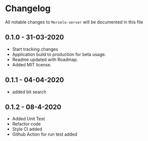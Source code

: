 # Changelog

All notable changes to `Morselo-server` will be documented in this file

## 0.1.0 - 31-03-2020

-   Start tracking changes
-   Application build to production for beta usage.
-   Readme updated with Roadmap.
-   Added MIT license.

## 0.1.1 - 04-04-2020

-   added bit search

## 0.1.2 - 08-4-2020

-   Added Unit Test
-   Refactor code
-   Style CI added
-   Github Action for run test added
